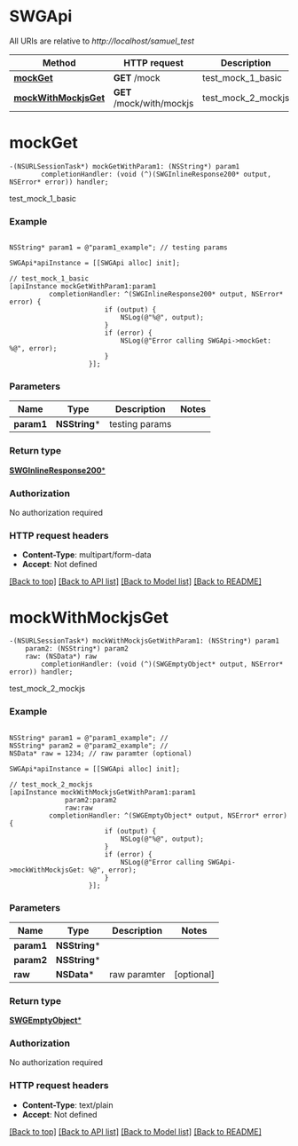 # SWGApi

All URIs are relative to *http://localhost/samuel_test*

Method | HTTP request | Description
------------- | ------------- | -------------
[**mockGet**](SWGApi.md#mockget) | **GET** /mock | test_mock_1_basic
[**mockWithMockjsGet**](SWGApi.md#mockwithmockjsget) | **GET** /mock/with/mockjs | test_mock_2_mockjs


# **mockGet**
```objc
-(NSURLSessionTask*) mockGetWithParam1: (NSString*) param1
        completionHandler: (void (^)(SWGInlineResponse200* output, NSError* error)) handler;
```

test_mock_1_basic

### Example 
```objc

NSString* param1 = @"param1_example"; // testing params

SWGApi*apiInstance = [[SWGApi alloc] init];

// test_mock_1_basic
[apiInstance mockGetWithParam1:param1
          completionHandler: ^(SWGInlineResponse200* output, NSError* error) {
                        if (output) {
                            NSLog(@"%@", output);
                        }
                        if (error) {
                            NSLog(@"Error calling SWGApi->mockGet: %@", error);
                        }
                    }];
```

### Parameters

Name | Type | Description  | Notes
------------- | ------------- | ------------- | -------------
 **param1** | **NSString***| testing params | 

### Return type

[**SWGInlineResponse200***](SWGInlineResponse200.md)

### Authorization

No authorization required

### HTTP request headers

 - **Content-Type**: multipart/form-data
 - **Accept**: Not defined

[[Back to top]](#) [[Back to API list]](../README.md#documentation-for-api-endpoints) [[Back to Model list]](../README.md#documentation-for-models) [[Back to README]](../README.md)

# **mockWithMockjsGet**
```objc
-(NSURLSessionTask*) mockWithMockjsGetWithParam1: (NSString*) param1
    param2: (NSString*) param2
    raw: (NSData*) raw
        completionHandler: (void (^)(SWGEmptyObject* output, NSError* error)) handler;
```

test_mock_2_mockjs

### Example 
```objc

NSString* param1 = @"param1_example"; // 
NSString* param2 = @"param2_example"; // 
NSData* raw = 1234; // raw paramter (optional)

SWGApi*apiInstance = [[SWGApi alloc] init];

// test_mock_2_mockjs
[apiInstance mockWithMockjsGetWithParam1:param1
              param2:param2
              raw:raw
          completionHandler: ^(SWGEmptyObject* output, NSError* error) {
                        if (output) {
                            NSLog(@"%@", output);
                        }
                        if (error) {
                            NSLog(@"Error calling SWGApi->mockWithMockjsGet: %@", error);
                        }
                    }];
```

### Parameters

Name | Type | Description  | Notes
------------- | ------------- | ------------- | -------------
 **param1** | **NSString***|  | 
 **param2** | **NSString***|  | 
 **raw** | **NSData***| raw paramter | [optional] 

### Return type

[**SWGEmptyObject***](SWGEmptyObject.md)

### Authorization

No authorization required

### HTTP request headers

 - **Content-Type**: text/plain
 - **Accept**: Not defined

[[Back to top]](#) [[Back to API list]](../README.md#documentation-for-api-endpoints) [[Back to Model list]](../README.md#documentation-for-models) [[Back to README]](../README.md)

